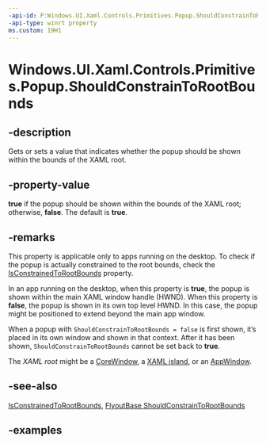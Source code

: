 ```yaml
---
-api-id: P:Windows.UI.Xaml.Controls.Primitives.Popup.ShouldConstrainToRootBounds
-api-type: winrt property
ms.custom: 19H1
---
```


<!-- Property syntax.
public bool ShouldConstrainToRootBounds { get;  set; }
-->

# Windows.UI.Xaml.Controls.Primitives.Popup.ShouldConstrainToRootBounds

## -description

Gets or sets a value that indicates whether the popup should be shown within the bounds of the XAML root.

## -property-value

**true** if the popup should be shown within the bounds of the XAML root; otherwise, **false**. The default is **true**.

## -remarks

This property is applicable only to apps running on the desktop. To check if the popup is actually constrained to the root bounds, check the [IsConstrainedToRootBounds](popup_isconstrainedtorootbounds.md) property.

In an app running on the desktop, when this property is **true**, the popup is shown within the main XAML window handle (HWND). When this property is **false**, the popup is shown in its own top level HWND. In this case, the popup might be positioned to extend beyond the main app window.

When a popup with `ShouldConstrainToRootBounds = false` is first shown, it’s placed in its own window and shown in that context. After it has been shown, `ShouldConstrainToRootBounds` cannot be set back to **true**.

The _XAML root_ might be a [CoreWindow](../windows.ui.core/corewindow.md), a [XAML island](/windows/uwp/xaml-platform/xaml-host-controls), or an [AppWindow](../windows.ui.windowmanagement/appwindow.md).

## -see-also

[IsConstrainedToRootBounds](popup_isconstrainedtorootbounds.md), [FlyoutBase ShouldConstrainToRootBounds](flyoutbase_shouldconstraintorootbounds.md)

## -examples

